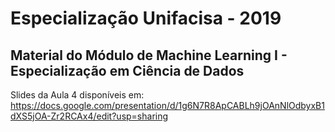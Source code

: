# Especialização Unifacisa - 2019

## Material do Módulo de Machine Learning I - Especialização em Ciência de Dados

Slides da Aula 4 disponíveis em: https://docs.google.com/presentation/d/1g6N7R8ApCABLh9jOAnNlOdbyxB1dXS5jOA-Zr2RCAx4/edit?usp=sharing